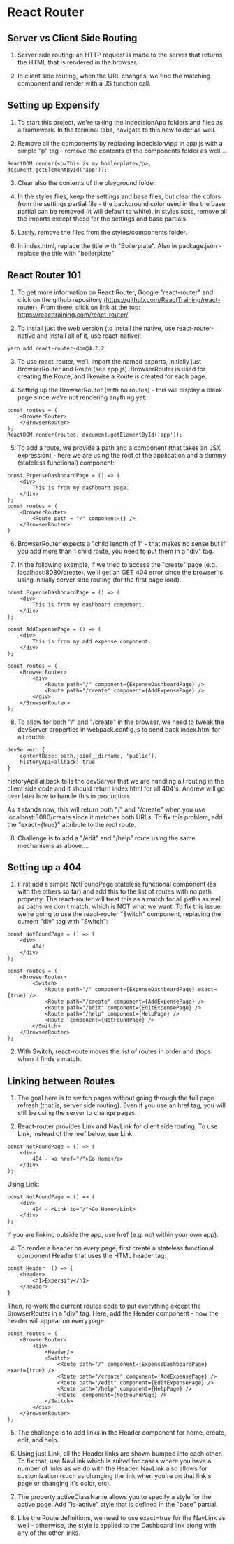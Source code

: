 # React Router

## Server vs Client Side Routing

1. Server side routing: an HTTP request is made to the server that returns the HTML that is rendered in the browser.

2. In client side routing, when the URL changes, we find the matching component and render with a JS function call.

## Setting up Expensify

1. To start this project, we're taking the IndecisionApp folders and files as a framework.  In the terminal tabs, navigate to this new folder as well.

2. Remove all the components by replacing IndecisionApp in app.js with a simple "p" tag - remove the contents of the components folder as well....
```
ReactDOM.render(<p>This is my boilerplate</p>, document.getElementById('app'));
```

3.  Clear also the contents of the playground folder.

4. In the styles files, keep the settings and base files, but clear the colors from the settings partial file - the background color used in the the base partial can be removed (it will default to white).  In styles.scss, remove all the imports except those for the settings and base partials.

5. Lastly, remove the files from the styles/components folder.

6. In index.html, replace the title with "Boilerplate".  Also in package.json - replace the title with "boilerplate"

## React Router 101

1. To get more information on React Router, Google "react-router" and click on the github repository (https://github.com/ReactTraining/react-router).  From there, click on link at the top: https://reacttraining.com/react-router/

2. To install just the web version (to install the native, use react-router-native and install all of it, use react-native):
```
yarn add react-router-dom@4.2.2
```

3. To use react-router, we'll import the named exports, initially just BrowserRouter and Route (see app.js).  BrowserRouter is used for creating the Route, and likewise a Route is created for each page.

4. Setting up the BrowserRouter (with no routes) - this will display a blank page since we're not rendering anything yet:
```
const routes = (
    <BrowserRouter>
    </BrowserRouter>
);
ReactDOM.render(routes, document.getElementById('app'));
```

5. To add a route, we provide a path and a component (that takes an JSX expression) - here we are using the root of the application and a dummy (stateless functional) component:
```
const ExpenseDashboardPage = () => (
    <div>
        This is from my dashboard page.
    </div>
);
const routes = (
    <BrowserRouter>
        <Route path = "/" component={} />
    </BrowserRouter>    
)
```

6. BrowserRouter expects a "child length of 1" - that makes no sense but if you add more than 1 child route, you need to put them in a "div" tag.

7. In the following example, if we tried to access the "create" page (e.g. localhost:8080/create), we'll get an GET 404 error since the browser is using initially server side routing (for the first page load).  
```
const ExpenseDashboardPage = () => (
    <div>
        This is from my dashboard component.
    </div>
);

const AddExpensePage = () => (
    <div>
        This is from my add expense component.
    </div>
);

const routes = (
    <BrowserRouter>
        <div>
            <Route path="/" component={ExpenseDashboardPage} />
            <Route path="/create" component={AddExpensePage} />
        </div>
    </BrowserRouter>
);
```

8. To allow for both "/" and "/create" in the browser, we need to tweak the devServer properties in webpack.config.js to send back index.html for all routes:
```
devServer: {
    contentBase: path.join(__dirname, 'public'),
    historyApiFallback: true
}

```

historyApiFallback tells the devServer that we are handling all routing in the client side code and it should return index.html for all 404's.  Andrew will go over later how to handle this in production.

As it stands now, this will return both "/" and "/create" when you use localhost:8080/create since it matches both URLs.  To fix this problem, add the "exact={true}" attribute to the root route.

8. Challenge is to add a "/edit"  and "/help" route using the same mechanisms as above....

## Setting up a 404

1. First add a simple NotFoundPage stateless functional component (as with the others so far) and add this to the list of routes with no path property.  The react-router will treat this as a match for all paths as well as paths we don't match, which is NOT what we want.  To fix this issue, we're going to use the react-router "Switch" component, replacing the current "div" tag with "Switch":
```
const NotFoundPage = () => (
    <div>
        404!
    </div>
);

const routes = (
    <BrowserRouter>
        <Switch>
            <Route path="/" component={ExpenseDashboardPage} exact={true} />
            <Route path="/create" component={AddExpensePage} />
            <Route path="/edit" component={EditExpensePage} />
            <Route path="/help" component={HelpPage} />
            <Route  component={NotFoundPage} />
        </Switch>
    </BrowserRouter>
);
```

2. With Switch, react-route moves the list of routes in order and stops when it finds a match.

## Linking between Routes

1. The goal here is to switch pages without going through the full page refresh (that is, server side routing).  Even if you use an href tag, you will still be using the server to change pages.

3. React-router provides Link and NavLink for client side routing.  To use Link, instead of the href below, use Link:
```
const NotFoundPage = () => (
    <div>
        404 - <a href="/">Go Home</a>
    </div>
);
```
Using Link:

```
const NotFoundPage = () => (
    <div>
        404 - <Link to="/">Go Home</Link>
    </div>
);
```
If you are linking outside the app, use href (e.g. not within your own app).

4. To render a header on every page, first create a stateless functional component Header that uses the HTML header tag:
```
const Header  () => {
    <header>
        <h1>Expersify</h1>
    </header>
}
```

Then, re-work the current routes code to put everything except the BrowserRouter in a "div" tag.  Here, add the Header component - now the header will appear on every page.

```
const routes = (
    <BrowserRouter>
        <div>
            <Header/>
            <Switch>
                <Route path="/" component={ExpenseDashboardPage} exact={true} />
                <Route path="/create" component={AddExpensePage} />
                <Route path="/edit" component={EditExpensePage} />
                <Route path="/help" component={HelpPage} />
                <Route  component={NotFoundPage} />
            </Switch>
        </div>
    </BrowserRouter>
);
```

5. The challenge is to add links in the Header component for home, create, edit, and help.

6.  Using just Link, all the Header links are shown bumped into each other.  To fix that, use NavLink which is suited for cases where you have a number of links as we do with the Header.  NavLink also allows for customization (such as changing the link when you're on that link's page or changing it's color, etc).  

7. The property activeClassName allows you to specify a style for the active page.  Add "is-active" style that is defined in the "base" partial.

8. Like the Route definitions, we need to use exact=true for the NavLink as well - otherwise, the style is applied to the Dashboard link along with any of the other links.
